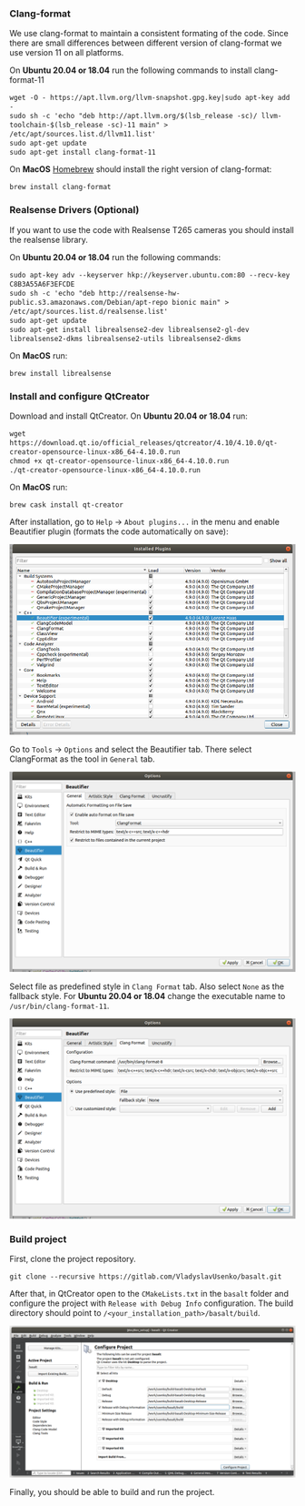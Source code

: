 

### Clang-format
We use clang-format to maintain a consistent formating of the code. Since there are small differences between different version of clang-format we use version 11 on all platforms.

On **Ubuntu 20.04 or 18.04** run the following commands to install clang-format-11
```
wget -O - https://apt.llvm.org/llvm-snapshot.gpg.key|sudo apt-key add -
sudo sh -c 'echo "deb http://apt.llvm.org/$(lsb_release -sc)/ llvm-toolchain-$(lsb_release -sc)-11 main" > /etc/apt/sources.list.d/llvm11.list'
sudo apt-get update
sudo apt-get install clang-format-11
```

On **MacOS** [Homebrew](https://brew.sh/) should install the right version of clang-format:
```
brew install clang-format
```

### Realsense Drivers (Optional)
If you want to use the code with Realsense T265 cameras you should install the realsense library.

On **Ubuntu 20.04 or 18.04** run the following commands:
```
sudo apt-key adv --keyserver hkp://keyserver.ubuntu.com:80 --recv-key C8B3A55A6F3EFCDE
sudo sh -c 'echo "deb http://realsense-hw-public.s3.amazonaws.com/Debian/apt-repo bionic main" > /etc/apt/sources.list.d/realsense.list'
sudo apt-get update
sudo apt-get install librealsense2-dev librealsense2-gl-dev librealsense2-dkms librealsense2-utils librealsense2-dkms
```

On **MacOS** run:
```
brew install librealsense
```

### Install and configure QtCreator
Download and install QtCreator. On **Ubuntu 20.04 or 18.04** run:
```
wget https://download.qt.io/official_releases/qtcreator/4.10/4.10.0/qt-creator-opensource-linux-x86_64-4.10.0.run
chmod +x qt-creator-opensource-linux-x86_64-4.10.0.run
./qt-creator-opensource-linux-x86_64-4.10.0.run
```

On **MacOS** run:
```
brew cask install qt-creator
```

After installation, go to `Help` -> `About plugins...` in the menu and enable Beautifier plugin (formats the code automatically on save):

![qt_creator_plugins](/doc/img/qt_creator_plugins.png)

Go to `Tools` -> `Options` and select the Beautifier tab. There select ClangFormat as the tool in `General` tab.

![qt_creator_beautifier_general](/doc/img/qt_creator_beautifier_general.png)

Select file as predefined style in `Clang Format` tab. Also select `None` as the fallback style. For **Ubuntu 20.04 or 18.04** change the executable name to `/usr/bin/clang-format-11`.

![qt_creator_beautifier_clang_format](/doc/img/qt_creator_beautifier_clang_format.png)

### Build project
First, clone the project repository.
```
git clone --recursive https://gitlab.com/VladyslavUsenko/basalt.git
```

After that, in QtCreator open to the `CMakeLists.txt` in the `basalt` folder and configure the project with `Release with Debug Info` configuration. The build directory should point to `/<your_installation_path>/basalt/build`.

![qt_creator_configure_project](/doc/img/qt_creator_configure_project.png)

Finally, you should be able to build and run the project.
